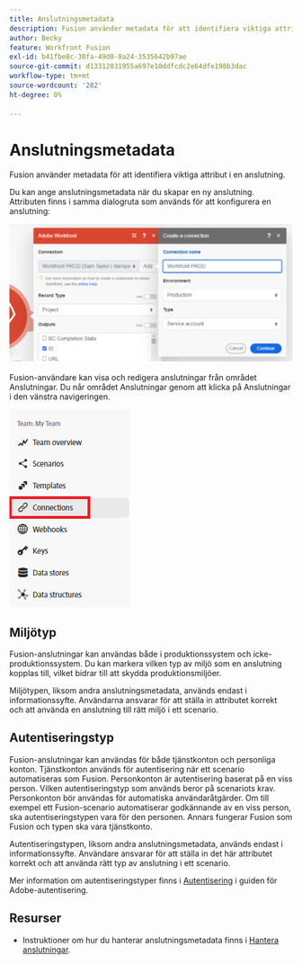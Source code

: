 ```yaml
---
title: Anslutningsmetadata
description: Fusion använder metadata för att identifiera viktiga attribut i en anslutning.
author: Becky
feature: Workfront Fusion
exl-id: b41fbe8c-30fa-49d0-8a24-3535642b97ae
source-git-commit: d13312031955a697e10ddfcdc2e64dfe198b3dac
workflow-type: tm+mt
source-wordcount: '282'
ht-degree: 0%

---
```


# Anslutningsmetadata

Fusion använder metadata för att identifiera viktiga attribut i en anslutning.

Du kan ange anslutningsmetadata när du skapar en ny anslutning. Attributen finns i samma dialogruta som används för att konfigurera en anslutning:

![Anslutningsmetadata](assets/connection-metadata-setup.png)

Fusion-användare kan visa och redigera anslutningar från området Anslutningar. Du når området Anslutningar genom att klicka på Anslutningar i den vänstra navigeringen.

![Området Anslutningar i vänsternavigering](assets/connections-in-left-nav.png)

<!--![Connection metadata in Connections area](assets/connections-area-metadata.png)-->

## Miljötyp

Fusion-anslutningar kan användas både i produktionssystem och icke-produktionssystem. Du kan markera vilken typ av miljö som en anslutning kopplas till, vilket bidrar till att skydda produktionsmiljöer.

Miljötypen, liksom andra anslutningsmetadata, används endast i informationssyfte. Användarna ansvarar för att ställa in attributet korrekt och att använda en anslutning till rätt miljö i ett scenario.

## Autentiseringstyp

Fusion-anslutningar kan användas för både tjänstkonton och personliga konton. Tjänstkonton används för autentisering när ett scenario automatiseras som Fusion. Personkonton är autentisering baserat på en viss person. Vilken autentiseringstyp som används beror på scenariots krav. Personkonton bör användas för automatiska användaråtgärder. Om till exempel ett Fusion-scenario automatiserar godkännande av en viss person, ska autentiseringstypen vara för den personen. Annars fungerar Fusion som Fusion och typen ska vara tjänstkonto.

Autentiseringstypen, liksom andra anslutningsmetadata, används endast i informationssyfte. Användare ansvarar för att ställa in det här attributet korrekt och att använda rätt typ av anslutning i ett scenario.

Mer information om autentiseringstyper finns i [Autentisering](https://developer.adobe.com/developer-console/docs/guides/authentication/) i guiden för Adobe-autentisering.

## Resurser

* Instruktioner om hur du hanterar anslutningsmetadata finns i [Hantera anslutningar](/help/workfront-fusion/create-scenarios/connect-to-apps/manage-connections.md).
